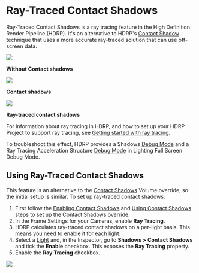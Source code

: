 # Ray-Traced Contact Shadows

Ray-Traced Contact Shadows is a ray tracing feature in the High Definition Render Pipeline (HDRP). It's an alternative to HDRP's [Contact Shadow](Override-Contact-Shadows.md) technique that uses a more accurate ray-traced solution that can use off-screen data.

![](Images/RayTracedContactShadow1.png)

**Without Contact shadows**

![](Images/RayTracedContactShadow2.png)

**Contact shadows**

![](Images/RayTracedContactShadow3.png)

**Ray-traced contact shadows**

For information about ray tracing in HDRP, and how to set up your HDRP Project to support ray tracing, see [Getting started with ray tracing](Ray-Tracing-Getting-Started.md).

To troubleshoot this effect, HDRP provides a Shadows [Debug Mode](Ray-Tracing-Debug.md) and a Ray Tracing Acceleration Structure [Debug Mode](Ray-Tracing-Debug.md) in Lighting Full Screen Debug Mode.

## Using Ray-Traced Contact Shadows

This feature is an alternative to the [Contact Shadows](Override-Contact-Shadows.md) Volume override, so the initial setup is similar. To set up ray-traced contact shadows:

1. First follow the [Enabling Contact Shadows](Override-Contact-Shadows.md#enabling-contact-shadows) and [Using Contact Shadows](Override-Contact-Shadows.md#using-contact-shadows) steps to set up the Contact Shadows override.
2. In the Frame Settings for your Cameras, enable **Ray Tracing**.
3. HDRP calculates ray-traced contact shadows on a per-light basis. This means you need to enable it for each light.
4. Select a [Light](Light-Component.md) and, in the Inspector, go to **Shadows > Contact Shadows** and tick the **Enable** checkbox. This exposes the **Ray Tracing** property.
5. Enable the **Ray Tracing** checkbox.

![](Images/ContactShadowLightComponent.png)
